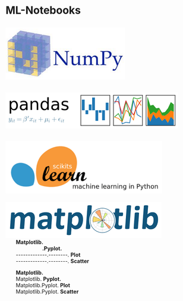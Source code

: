 # ML-Notebooks  
[![Image Alt Text](images/NumPy.png)](numpy)  
-------------------------------------------------------------------------------------------  
[![Image Alt Text](images/Pandas.png)](pandas)  
-------------------------------------------------------------------------------------------  
[![Image Alt Text](images/scikit-learn.png)](scikit-learn)  
-------------------------------------------------------------------------------------------  
[![Image Alt Text](images/Matplotlib.png)](matplotlib)  
&nbsp;&nbsp;&nbsp;&nbsp;&nbsp;&nbsp;&nbsp;<b>Matplotlib.</b>  
&nbsp;&nbsp;&nbsp;&nbsp;&nbsp;&nbsp;&nbsp;&nbsp;&nbsp;&nbsp;&nbsp;&nbsp;&nbsp;&nbsp;&nbsp;&nbsp;&nbsp;&nbsp;&nbsp;&nbsp;&nbsp;&nbsp;&nbsp;&nbsp;&nbsp;<b>.Pyplot.</b>  
&nbsp;&nbsp;&nbsp;&nbsp;&nbsp;&nbsp;&nbsp;-------------.--------. <b>Plot</b>  
&nbsp;&nbsp;&nbsp;&nbsp;&nbsp;&nbsp;&nbsp;-------------.--------. <b>Scatter</b>  

&nbsp;&nbsp;&nbsp;&nbsp;&nbsp;&nbsp;&nbsp;<b>Matplotlib.</b>  
&nbsp;&nbsp;&nbsp;&nbsp;&nbsp;&nbsp;&nbsp;Matplotlib. <b>Pyplot.</b>  
&nbsp;&nbsp;&nbsp;&nbsp;&nbsp;&nbsp;&nbsp;Matplotlib.Pyplot. <b>Plot</b>  
&nbsp;&nbsp;&nbsp;&nbsp;&nbsp;&nbsp;&nbsp;Matplotlib.Pyplot. <b>Scatter</b>  
